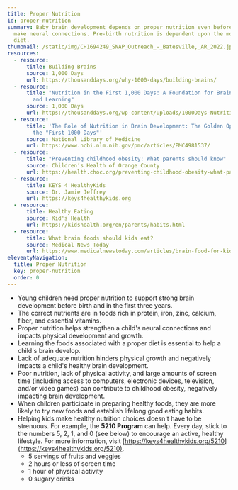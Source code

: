 ```yaml
---
title: Proper Nutrition
id: proper-nutrition
summary: Baby brain development depends on proper nutrition even before birth to
  make neural connections. Pre-birth nutrition is dependent upon the mother's
  diet.
thumbnail: /static/img/CH1694249_SNAP_Outreach_-_Batesville,_AR_2022.jpg
resources:
  - resource:
      title: Building Brains
      source: 1,000 Days
      url: https://thousanddays.org/why-1000-days/building-brains/
  - resource:
      title: "Nutrition in the First 1,000 Days: A Foundation for Brain Development
        and Learning"
      source: 1,000 Days
      url: https://thousanddays.org/wp-content/uploads/1000Days-Nutrition_Brief_Brain-Think_Babies_FINAL.pdf
  - resource:
      title: 'The Role of Nutrition in Brain Development: The Golden Opportunity of
        the "First 1000 Days"'
      source: National Library of Medicine
      url: https://www.ncbi.nlm.nih.gov/pmc/articles/PMC4981537/
  - resource:
      title: "Preventing childhood obesity: What parents should know"
      source: Children’s Health of Orange County
      url: https://health.choc.org/preventing-childhood-obesity-what-parents-should-know/
  - resource:
      title: KEYS 4 HealthyKids
      source: Dr. Jamie Jeffrey
      url: https://keys4healthykids.org
  - resource:
      title: Healthy Eating
      source: Kid's Health
      url: https://kidshealth.org/en/parents/habits.html
  - resource:
      title: What brain foods should kids eat?
      source: Medical News Today
      url: https://www.medicalnewstoday.com/articles/brain-food-for-kids
eleventyNavigation:
  title: Proper Nutrition
  key: proper-nutrition
  order: 0
---
```

* Young children need proper nutrition to support strong brain development before birth and in the first three years. 
* The correct nutrients are in foods rich in protein, iron, zinc, calcium, fiber, and essential vitamins.  
* Proper nutrition helps strengthen a child's neural connections and impacts physical development and growth.
* Learning the foods associated with a proper diet is essential to help a child's brain develop.
* Lack of adequate nutrition hinders physical growth and negatively impacts a child's healthy brain development.  
* Poor nutrition, lack of physical activity, and large amounts of screen time (including access to computers, electronic devices, television, and/or video games) can contribute to childhood obesity, negatively impacting brain development.  
* When children participate in preparing healthy foods, they are more likely to try new foods and establish lifelong good eating habits.
* Helping kids make healthy nutrition choices doesn't have to be strenuous. For example, the **5210 Program** can help. Every day, stick to the numbers 5, 2, 1, and 0 (see below) to encourage an active, healthy lifestyle. For more information, visit [https://keys4healthykids.org/5210](https://keys4healthykids.org/5210).
  * 5 servings of fruits and veggies
  * 2 hours or less of screen time 
  * 1 hour of physical activity 
  * 0 sugary drinks  
